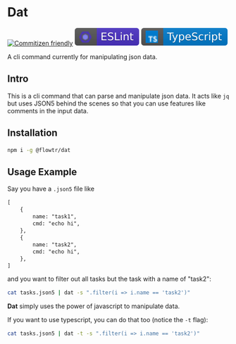 # Dat

[![Commitizen friendly](https://img.shields.io/badge/commitizen-friendly-brightgreen.svg)](http://commitizen.github.io/cz-cli/)
[![Linting By ESLint](https://raw.githubusercontent.com/aleen42/badges/master/src/eslint.svg)](https://eslint.org)
[![Typescript](https://raw.githubusercontent.com/aleen42/badges/master/src/typescript.svg)](https://typescriptlang.org)

A cli command currently for manipulating json data.

## Intro

This is a cli command that can parse and manipulate json data. It acts like `jq` but uses JSON5 behind the scenes so that you can use features like comments in the input data.

## Installation

```bash
npm i -g @flowtr/dat
```

## Usage Example

Say you have a `.json5` file like

```json5
[
    {
        name: "task1",
        cmd: "echo hi",
    },
    {
        name: "task2",
        cmd: "echo hi",
    },
]
```

and you want to filter out all tasks but the task with a name of "task2":

```bash
cat tasks.json5 | dat -s ".filter(i => i.name == 'task2')"
```

**Dat** simply uses the power of javascript to manipulate data.

If you want to use typescript, you can do that too (notice the `-t` flag):

```bash
cat tasks.json5 | dat -t -s ".filter(i => i.name == 'task2')"
```
